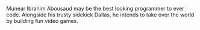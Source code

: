 Munear Ibrahim Abousaud may be the best looking programmer to ever code. Alongside his trusty sidekick Dallas, he intends to take over the world by building fun video games. 
